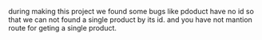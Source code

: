during making this project we found some bugs like pdoduct have no id so that we can not found a single product by its id.
and you have not mantion route for geting a single product.

